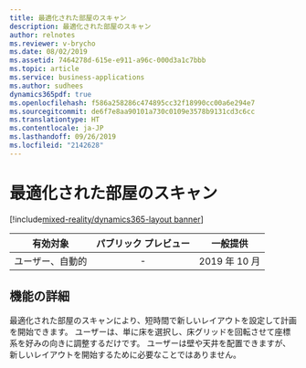 ```yaml
---
title: 最適化された部屋のスキャン
description: 最適化された部屋のスキャン
author: relnotes
ms.reviewer: v-brycho
ms.date: 08/02/2019
ms.assetid: 7464278d-615e-e911-a96c-000d3a1c7bbb
ms.topic: article
ms.service: business-applications
ms.author: sudhees
dynamics365pdf: true
ms.openlocfilehash: f586a258286c474895cc32f18990cc00a6e294e7
ms.sourcegitcommit: de6f7e8aa90101a730c0109e3578b9131cd3c6cc
ms.translationtype: HT
ms.contentlocale: ja-JP
ms.lasthandoff: 09/26/2019
ms.locfileid: "2142628"
---
```

# <a name="optimized-room-scan"></a>最適化された部屋のスキャン
[!include[mixed-reality/dynamics365-layout banner](../includes/mixed-reality/dynamics365-layout.md)]

| 有効対象    |  パブリック プレビュー | 一般提供 | 
| ---------- | :----------: |:----------: |
|ユーザー、自動的|-| 2019 年 10 月|






## <a name="feature-details"></a>機能の詳細
<!--feature detail start -->
最適化された部屋のスキャンにより、短時間で新しいレイアウトを設定して計画を開始できます。 ユーザーは、単に床を選択し、床グリッドを回転させて座標系を好みの向きに調整するだけです。 ユーザーは壁や天井を配置できますが、新しいレイアウトを開始するために必要なことではありません。
<!--feature detail end -->











